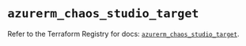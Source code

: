 # `azurerm_chaos_studio_target`

Refer to the Terraform Registry for docs: [`azurerm_chaos_studio_target`](https://registry.terraform.io/providers/hashicorp/azurerm/3.98.0/docs/resources/chaos_studio_target).
